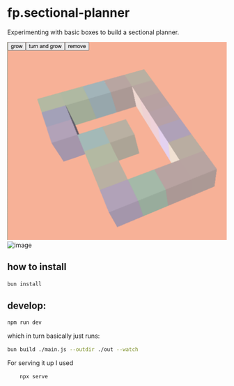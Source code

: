 # fp.sectional-planner

Experimenting with basic boxes to build a sectional planner.

![image](./screen.png)
![image](./jumpingguys.gif)
## how to install
```bash
bun install
```

## develop:
```bash
npm run dev
```
which in turn basically just runs:
```bash
bun build ./main.js --outdir ./out --watch
```
 For serving it up I used
```bash
    npx serve
```
